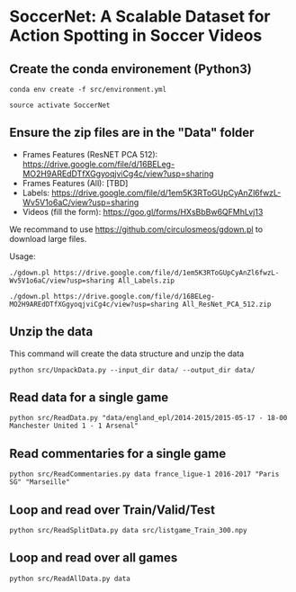 # SoccerNet: A Scalable Dataset for Action Spotting in Soccer Videos



## Create the conda environement (Python3)
`conda env create -f src/environment.yml`

`source activate SoccerNet`


## Ensure the zip files are in the "Data" folder
- Frames Features (ResNET PCA 512): https://drive.google.com/file/d/16BELeg-MO2H9AREdDTfXGgyoqjviCg4c/view?usp=sharing
- Frames Features (All): [TBD]
- Labels: https://drive.google.com/file/d/1em5K3RToGUpCyAnZl6fwzL-Wv5V1o6aC/view?usp=sharing
- Videos (fill the form): https://goo.gl/forms/HXsBbBw6QFMhLvj13

We recommand to use https://github.com/circulosmeos/gdown.pl to download large files.

Usage:

`./gdown.pl https://drive.google.com/file/d/1em5K3RToGUpCyAnZl6fwzL-Wv5V1o6aC/view?usp=sharing All_Labels.zip`

`./gdown.pl https://drive.google.com/file/d/16BELeg-MO2H9AREdDTfXGgyoqjviCg4c/view?usp=sharing All_ResNet_PCA_512.zip`


## Unzip the data
This command will create the data structure and unzip the data

`python src/UnpackData.py --input_dir data/ --output_dir data/`


## Read data for a single game
`python src/ReadData.py "data/england_epl/2014-2015/2015-05-17 - 18-00 Manchester United 1 - 1 Arsenal"`


## Read commentaries for a single game
`python src/ReadCommentaries.py data france_ligue-1 2016-2017 "Paris SG" "Marseille"`


## Loop and read over Train/Valid/Test
`python src/ReadSplitData.py data src/listgame_Train_300.npy`


## Loop and read over all games
`python src/ReadAllData.py data`
